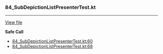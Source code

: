 ### 84_SubDepictionListPresenterTest.kt
---
[View file](../../recall_analyzed/84_SubDepictionListPresenterTest.kt)

**Safe Call**

 - [84_SubDepictionListPresenterTest.kt:60](../../recall_analyzed/84_SubDepictionListPresenterTest.kt#L60)
 - [84_SubDepictionListPresenterTest.kt:68](../../recall_analyzed/84_SubDepictionListPresenterTest.kt#L68)
